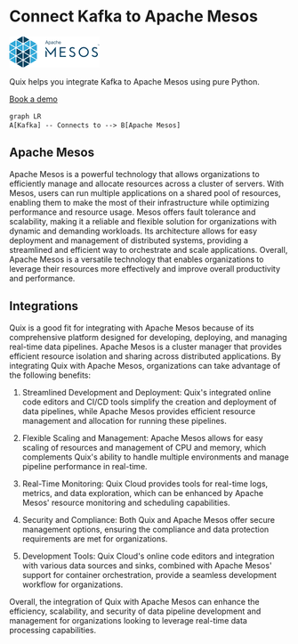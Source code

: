 # Connect Kafka to Apache Mesos

![](./images/logo_1.jpg)

Quix helps you integrate Kafka to Apache Mesos using pure Python.

<div>
<a class="md-button md-button--primary" href="https://share.hsforms.com/1iW0TmZzKQMChk0lxd_tGiw4yjw2?__hstc=175542013.2303933fbd746c0ac86d9ccbe9bc9100.1728383268831.1729603416735.1729620918855.31&__hssc=175542013.1.1729620918855&__hsfp=2132701734" target="_blank" style="margin-right:.5rem;">Book a demo</a>
<br/>
</div>

```mermaid
graph LR
A[Kafka] -- Connects to --> B[Apache Mesos]
```

## Apache Mesos

Apache Mesos is a powerful technology that allows organizations to efficiently manage and allocate resources across a cluster of servers. With Mesos, users can run multiple applications on a shared pool of resources, enabling them to make the most of their infrastructure while optimizing performance and resource usage. Mesos offers fault tolerance and scalability, making it a reliable and flexible solution for organizations with dynamic and demanding workloads. Its architecture allows for easy deployment and management of distributed systems, providing a streamlined and efficient way to orchestrate and scale applications. Overall, Apache Mesos is a versatile technology that enables organizations to leverage their resources more effectively and improve overall productivity and performance.

## Integrations

Quix is a good fit for integrating with Apache Mesos because of its comprehensive platform designed for developing, deploying, and managing real-time data pipelines. Apache Mesos is a cluster manager that provides efficient resource isolation and sharing across distributed applications. By integrating Quix with Apache Mesos, organizations can take advantage of the following benefits:

1. Streamlined Development and Deployment: Quix's integrated online code editors and CI/CD tools simplify the creation and deployment of data pipelines, while Apache Mesos provides efficient resource management and allocation for running these pipelines.

2. Flexible Scaling and Management: Apache Mesos allows for easy scaling of resources and management of CPU and memory, which complements Quix's ability to handle multiple environments and manage pipeline performance in real-time.

3. Real-Time Monitoring: Quix Cloud provides tools for real-time logs, metrics, and data exploration, which can be enhanced by Apache Mesos' resource monitoring and scheduling capabilities.

4. Security and Compliance: Both Quix and Apache Mesos offer secure management options, ensuring the compliance and data protection requirements are met for organizations.

5. Development Tools: Quix Cloud's online code editors and integration with various data sources and sinks, combined with Apache Mesos' support for container orchestration, provide a seamless development workflow for organizations.

Overall, the integration of Quix with Apache Mesos can enhance the efficiency, scalability, and security of data pipeline development and management for organizations looking to leverage real-time data processing capabilities.

